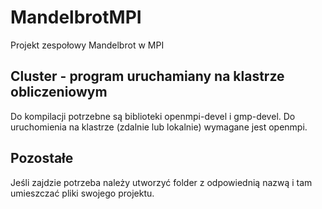 # MandelbrotMPI
Projekt zespołowy Mandelbrot w MPI


## Cluster - program uruchamiany na klastrze obliczeniowym
Do kompilacji potrzebne są biblioteki openmpi-devel i gmp-devel. 
Do uruchomienia na klastrze (zdalnie lub lokalnie) wymagane jest openmpi.

## Pozostałe
Jeśli zajdzie potrzeba należy utworzyć folder z odpowiednią nazwą i tam umieszczać pliki swojego projektu.

